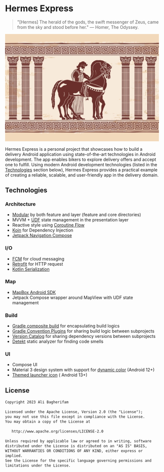 # Hermes Express

> "[Hermes] The herald of the gods, the swift messenger of Zeus, came from the sky and stood before
> her." — Homer, The Odyssey.

![Banner](banner.jpg)

Hermes Express is a personal project that showcases how to build a delivery Android application
using state-of-the-art technologies in Android development. The app enables bikers to explore
delivery offers and accept one to fulfill. Using modern Android development technologies (listed in
the [Technologies](#Technologies) section below), Hermes Express provides a practical example of
creating a reliable, scalable, and user-friendly app in the delivery domain.

## Technologies

### Architecture

- [Modular](https://developer.android.com/topic/modularization) by both feature and layer (feature
  and core directories)
- MVVM + [UDF](https://developer.android.com/jetpack/compose/architecture#udf) state management in
  the presentation layer
- Reactive style using [Coroutine Flow](https://kotlinlang.org/docs/coroutines-overview.html)
- [Koin](https://insert-koin.io/) for Dependency Injection
- [Jetpack Navigation Compose](https://developer.android.com/jetpack/compose/navigation)

### I/O

- [FCM](https://firebase.google.com/docs/cloud-messaging) for cloud messaging
- [Retrofit](https://square.github.io/retrofit/) for HTTP request
- [Kotlin Serialization](https://kotlinlang.org/docs/serialization.html)

### Map

- [MapBox Android SDK](https://docs.mapbox.com/android/maps/guides/)
- Jetpack Compose wrapper around MapView with UDF state management

### Build

- [Gradle composite build](https://docs.gradle.org/current/userguide/composite_builds.html) for
  encapsulating build logics
- [Gradle Convention Plugins](https://docs.gradle.org/current/samples/sample_convention_plugins.html)
  for sharing build logic between subprojects
- [Version Catalog](https://docs.gradle.org/current/userguide/platforms.html) for sharing dependency
  versions between subprojects
- [Detekt](https://detekt.dev/) static analyzer for finding code smells

### UI

- Compose UI
- Material 3 design system with support
  for [dynamic color](https://m3.material.io/styles/color/dynamic-color/overview) (Android 12+)
- [Themed launcher icon](https://developer.android.com/develop/ui/views/launch/icon_design_adaptive#user-theming) (
  Android 13+)

License
--------

    Copyright 2023 Ali Bagherifam

    Licensed under the Apache License, Version 2.0 (the "License");
    you may not use this file except in compliance with the License.
    You may obtain a copy of the License at

       http://www.apache.org/licenses/LICENSE-2.0

    Unless required by applicable law or agreed to in writing, software
    distributed under the License is distributed on an "AS IS" BASIS,
    WITHOUT WARRANTIES OR CONDITIONS OF ANY KIND, either express or implied.
    See the License for the specific language governing permissions and
    limitations under the License.
